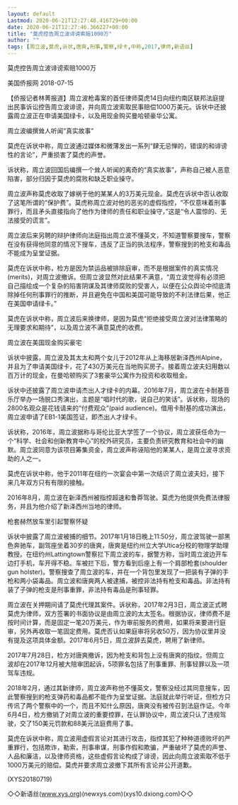 ```yaml
---
layout: default
Lastmod: 2020-06-21T12:27:48.416729+00:00
date: 2020-06-21T12:27:46.366227+00:00
title: "莫虎控告周立波诽谤索赔1000万"
author: ""
tags: [周立波,莫虎,诉状,唐爽,刑事,警察,绿卡,中称,2017,律师,新语丝]
---
```


莫虎控告周立波诽谤索赔1000万

美国侨报网 2018-07-15

【侨报记者林菁报道】周立波枪毒案的首任律师莫虎14日向纽约南区联邦法庭提出民事诉讼控告周立波诽谤，并向周立波索取民事赔偿1000万美元。诉状中还披露周立波正在申请美国绿卡，以及用现金购买曼哈顿豪华公寓。

周立波编撰耸人听闻“真实故事”

莫虎在诉状中称，周立波通过媒体和微薄发出一系列“肆无忌惮的，错误的和诽谤性的言论”，严重损害了莫虎的声誉。

诉状称，周立波回国后编撰一个耸人听闻的离奇的“真实故事”，声称自己被人恶意陷害，部分归因于莫虎的腐败和缺乏职业操守。

周立波声称莫虎收取了嫁祸于他的某某人的3万美元现金。莫虎在诉状中否认收取了这笔所谓的“保护费”。莫虎称周立波对他的恶劣的虚假指控，“不仅意味着刑事罪行，而且矛头直接指向了他作为律师的责任和职业操守，”这是“令人震惊的、无法接受的谎言”。

周立波后来另聘的辩护律师向法庭指出周立波不懂英文，不知道警察要搜车，警察在没有获得他同意的情况下搜车，违反了正当的执法程序，警察搜到的枪支和毒品不能成为呈堂证据。

莫虎在诉状中称，检方是因为禁运品被排除庭审，而不是根据案件的真实情况(merits)，对周立波撤诉。但周立波显然对此结果不满意，“周立波觉得有必须把自己描绘成一个复杂的陷害阴谋及其律师腐败的受害人，以便在公众舆论中彻底清除掉任何刑事罪行的推断，并且避免在中国和美国可能导致的不利法律后果，他正在美国申请绿卡。”

莫虎在诉状中称，周立波后来换律师，是因为莫虎“拒绝接受周立波对法律策略的无理要求和期待”，以及周立波不满意莫虎的收费。

周立波在美国现金购买豪宅

诉状中披露，周立波及其太太和两个女儿于2012年从上海移居新泽西州Alpine，并且为了申请美国绿卡，花了430万美元在当地购买房子。接着周立波夫妇用数以百万计的现金，在曼哈顿购买了3套豪华公寓作为投资和收取租金。

诉状中还披露了周立波申请杰出人才绿卡的内幕。2016年7月，周立波在卡耐基音乐厅举办一场脱口秀演出，主题是“唱时代的歌，说自己的笑话”。诉状称，现场的2800名观众是花钱请来的“付费观众”(paid audience)。借用卡耐基的成功演出，周立波申请了EB1-1美国签证，即杰出人才绿卡。

诉状称，2016年，周立波据称与哥伦比亚大学签了一个协议，周立波获任命为一个“科学、社会和创新教育中心”的校外研究员，主要负责研究教育和社会中的幽默。周立波同意为该项目筹集资金，周立波声称诬陷他的某某人，是周立波寻求资助的人之一。

莫虎在诉状中称，他于2011年在纽约一次宴会中第一次结识了周立波夫妇，接下来几年双方只有有限的接触。

2016年8月，周立波在新泽西州被指控超速和鲁莽驾驶。莫虎为他提供免费法律服务，并且为他介绍了新泽西州当地的律师。

枪套赫然放车里引起警察怀疑

诉状中披露了周立波被捕的细节。2017年1月18日晚上11:50分，周立波驾驶一部黑色奔驰车，副驾座坐着30岁的唐爽，唐爽是纽约州立大学Utica分校的物理学助理教授。在纽约州Lattingtown警察拦下周立波的车，据警方称，当时周立波边开车边打手机，车开得不稳。车被拦下后，警方看到后座上有一个肩部枪套(shoulder gun holster)。警察搜查了周立波的车，并在一个背包里发现了一把装有子弹的手枪和两小袋毒品。周立波和唐爽两人被逮捕，被控非法持有枪支和毒品。非法持有装了子弹的枪支是刑事重罪，非法持有毒品是刑事轻罪。

周立波在关押期间请了莫虎代理其案件。诉状称，2017年2月3日，周立波正式聘莫虎为律师，双方签署的书面协议是由周立波的太太签名。根据协议，律师费不是按时间计算，而是固定一笔20万美元，作为审前服务的费用，如果将来要进行庭审，另外再收取一笔固定费用。莫虎否认如果庭审将另收50万，因为协议里并没有提及这项具体金额。2017年6月5日，周立波辞去莫虎，聘用了新律师。

2017年7月28日，检方对唐爽撤诉，因为枪支和背包上没有唐爽的指纹。但周立波却在2017年12月被大陪审团起诉，5项罪名包括了刑事重罪、刑事轻罪以及一项驾车违规。

2018年2月，通过其新律师，周立波声称他不懂英文，警察没经过其同意搜车，因此警察搜到的枪支弹药和毒品都不能作为呈堂证据。法庭就此举行听证，但检方只传讯了两个警察中的一个，而且不知什么原因，唐爽没有被传召到法庭作证。今年6月4日，检方撤销了对周立波的重要控罪，在认罪协议中，周立波只认了违规驾驶，交了150美元罚款和88美元法庭费用了事。

莫虎在诉状中称，周立波用虚假言论对其进行攻击，指控其犯了种种道德败坏的严重罪行，包括欺诈，勒索，刑事串谋，刑事作假和欺骗，严重破坏了莫虎的声誉、人品和廉洁，以及律师资格，这些虚假言论构成了诽谤，因此向周立波索取不低于1000万美元的赔偿。莫虎并要求周立波撤下其所有言论并公开道歉。

(XYS20180719)

◇◇新语丝(www.xys.org)(newxys.com)(xys10.dxiong.com)◇◇

